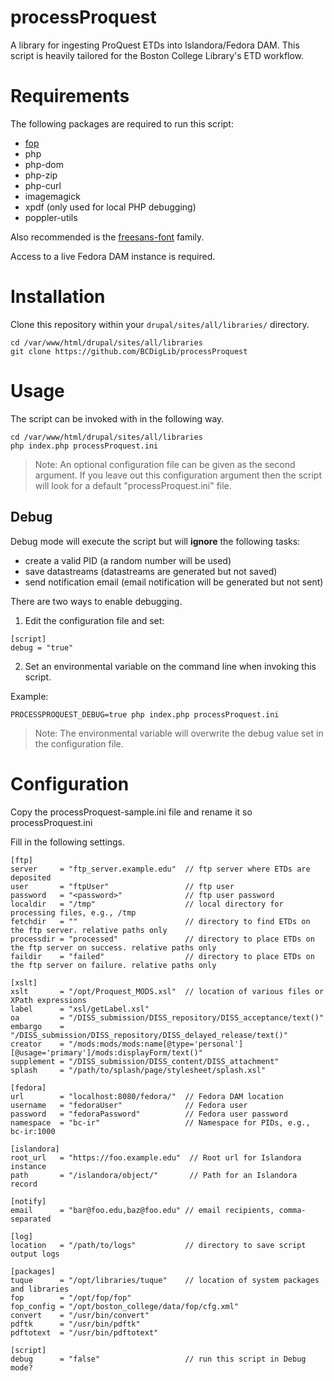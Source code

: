 # processProquest

A library for ingesting ProQuest ETDs into Islandora/Fedora DAM. This script is heavily tailored for the Boston College Library's ETD workflow.

# Requirements
The following packages are required to run this script:
 * [fop](https://xmlgraphics.apache.org/fop/)
 * php
 * php-dom
 * php-zip
 * php-curl
 * imagemagick
 * xpdf (only used for local PHP debugging)
 * poppler-utils

Also recommended is the [freesans-font](https://github.com/opensourcedesign/fonts) family.

Access to a live Fedora DAM instance is required.

# Installation
Clone this repository within your `drupal/sites/all/libraries/` directory.

```
cd /var/www/html/drupal/sites/all/libraries
git clone https://github.com/BCDigLib/processProquest
```

# Usage

The script can be invoked with in the following way.

```
cd /var/www/html/drupal/sites/all/libraries
php index.php processProquest.ini
```

> Note: An optional configuration file can be given as the second argument. If you leave out this configuration argument then the script will look for a default "processProquest.ini" file.

## Debug

Debug mode will execute the script but will **ignore** the following tasks:
* create a valid PID (a random number will be used)
* save datastreams (datastreams are generated but not saved)
* send notification email (email notification will be generated but not sent)

There are two ways to enable debugging. 

1. Edit the configuration file and set:
```
[script] 
debug = "true"
``` 

2. Set an environmental variable on the command line when invoking this script.

Example:
```
PROCESSPROQUEST_DEBUG=true php index.php processProquest.ini 
```
> Note: The environmental variable will overwrite the debug value set in the configuration file.


# Configuration

Copy the processProquest-sample.ini file and rename it so processProquest.ini

Fill in the following settings.

```
[ftp]
server     = "ftp_server.example.edu"  // ftp server where ETDs are deposited
user       = "ftpUser"                 // ftp user
password   = "<password>"              // ftp user password
localdir   = "/tmp"                    // local directory for processing files, e.g., /tmp
fetchdir   = ""                        // directory to find ETDs on the ftp server. relative paths only
processdir = "processed"               // directory to place ETDs on the ftp server on success. relative paths only
faildir    = "failed"                  // directory to place ETDs on the ftp server on failure. relative paths only

[xslt]
xslt       = "/opt/Proquest_MODS.xsl"  // location of various files or XPath expressions
label      = "xsl/getLabel.xsl"
oa         = "/DISS_submission/DISS_repository/DISS_acceptance/text()"
embargo    = "/DISS_submission/DISS_repository/DISS_delayed_release/text()"
creator    = "/mods:mods/mods:name[@type='personal'][@usage='primary']/mods:displayForm/text()"
supplement = "/DISS_submission/DISS_content/DISS_attachment"
splash     = "/path/to/splash/page/stylesheet/splash.xsl"

[fedora]
url        = "localhost:8080/fedora/"  // Fedora DAM location
username   = "fedoraUser"              // Fedora user
password   = "fedoraPassword"          // Fedora user password
namespace  = "bc-ir"                   // Namespace for PIDs, e.g., bc-ir:1000

[islandora]
root_url   = "https://foo.example.edu"  // Root url for Islandora instance
path       = "/islandora/object/"       // Path for an Islandora record

[notify]
email      = "bar@foo.edu,baz@foo.edu" // email recipients, comma-separated

[log]
location   = "/path/to/logs"           // directory to save script output logs

[packages]
tuque      = "/opt/libraries/tuque"    // location of system packages and libraries
fop        = "/opt/fop/fop"
fop_config = "/opt/boston_college/data/fop/cfg.xml"
convert    = "/usr/bin/convert"
pdftk      = "/usr/bin/pdftk"
pdftotext  = "/usr/bin/pdftotext"

[script]
debug      = "false"                   // run this script in Debug mode?
```
